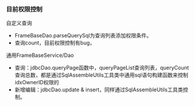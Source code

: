 

### 目前权限控制
自定义查询
- FrameBaseDao.parseQuerySql为查询列表添加权限条件。
- 查询count，目前权限控制有bug，
 
通用FrameBaseService/Dao
- 查询：jdbcDao.queryPage函数中，queryPageList查询列表，queryCount查询总数，都是通过SqlAssembleUtils工具类中通用sql语句构建函数来控制idxOwnerID权限的
- 新增编辑：jdbcDao.update & insert，同样通过SqlAssembleUtils工具类控制。
